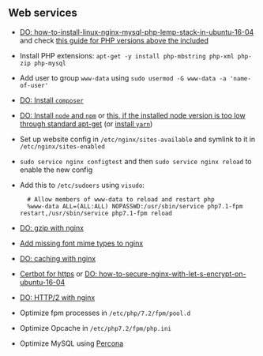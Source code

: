 ## Web services
- [DO: how-to-install-linux-nginx-mysql-php-lemp-stack-in-ubuntu-16-04](https://www.digitalocean.com/community/tutorials/how-to-install-linux-nginx-mysql-php-lemp-stack-in-ubuntu-16-04) and check [this guide for PHP versions above the included](https://www.vultr.com/docs/how-to-install-and-configure-php-70-or-php-71-on-ubuntu-16-04)
- Install PHP extensions: `apt-get -y install php-mbstring php-xml php-zip php-mysql`
- Add user to group `www-data` using `sudo usermod -G www-data -a 'name-of-user'`
- [DO: Install `composer`](https://www.digitalocean.com/community/tutorials/how-to-install-and-use-composer-on-ubuntu-16-04)
- [DO: Install `node` and `npm`](https://www.digitalocean.com/community/tutorials/how-to-install-node-js-on-ubuntu-16-04) or
  [this, if the installed node version is too low through standard apt-get](https://nodejs.org/en/download/package-manager/#debian-and-ubuntu-based-linux-distributions)
  (or [install `yarn`](https://yarnpkg.com/en/docs/install#linux-tab))
- Set up website config in `/etc/nginx/sites-available` and symlink to it in `/etc/nginx/sites-enabled` 
- `sudo service nginx configtest` and then `sudo service nginx reload` to enable the new config
- Add this to `/etc/sudoers` using `visudo`:

        # Allow members of www-data to reload and restart php
        %www-data ALL=(ALL:ALL) NOPASSWD:/usr/sbin/service php7.1-fpm restart,/usr/sbin/service php7.1-fpm reload

- [DO: gzip with nginx](https://www.digitalocean.com/community/tutorials/how-to-add-the-gzip-module-to-nginx-on-ubuntu-16-04)
- [Add missing font mime types to nginx](https://github.com/fontello/fontello/wiki/How-to-setup-server-to-serve-fonts)
- [DO: caching with nginx](https://www.digitalocean.com/community/tutorials/how-to-implement-browser-caching-with-nginx-s-header-module-on-ubuntu-16-04)
- [Certbot for https](https://certbot.eff.org/#ubuntuxenial-nginx) or [DO: how-to-secure-nginx-with-let-s-encrypt-on-ubuntu-16-04](https://www.digitalocean.com/community/tutorials/how-to-secure-nginx-with-let-s-encrypt-on-ubuntu-16-04)
- [DO: HTTP/2 with nginx](https://www.digitalocean.com/community/tutorials/how-to-set-up-nginx-with-http-2-support-on-ubuntu-16-04)
- Optimize fpm processes in `/etc/php/7.2/fpm/pool.d`
- Optimize Opcache in `/etc/php7.2/fpm/php.ini`
- Optimize MySQL using [Percona](https://tools.percona.com/wizard)
